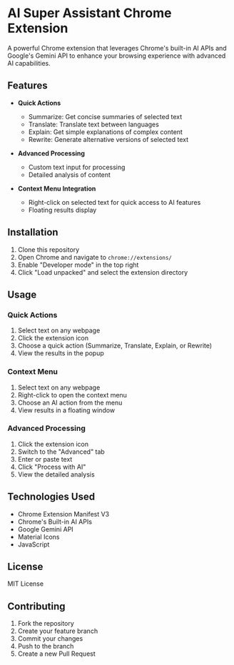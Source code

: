 # AI Super Assistant Chrome Extension

A powerful Chrome extension that leverages Chrome's built-in AI APIs and Google's Gemini API to enhance your browsing experience with advanced AI capabilities.

## Features

- **Quick Actions**
  - Summarize: Get concise summaries of selected text
  - Translate: Translate text between languages
  - Explain: Get simple explanations of complex content
  - Rewrite: Generate alternative versions of selected text

- **Advanced Processing**
  - Custom text input for processing
  - Detailed analysis of content

- **Context Menu Integration**
  - Right-click on selected text for quick access to AI features
  - Floating results display

## Installation

1. Clone this repository
2. Open Chrome and navigate to `chrome://extensions/`
3. Enable "Developer mode" in the top right
4. Click "Load unpacked" and select the extension directory

## Usage

### Quick Actions
1. Select text on any webpage
2. Click the extension icon
3. Choose a quick action (Summarize, Translate, Explain, or Rewrite)
4. View the results in the popup

### Context Menu
1. Select text on any webpage
2. Right-click to open the context menu
3. Choose an AI action from the menu
4. View results in a floating window

### Advanced Processing
1. Click the extension icon
2. Switch to the "Advanced" tab
3. Enter or paste text
4. Click "Process with AI"
5. View the detailed analysis

## Technologies Used

- Chrome Extension Manifest V3
- Chrome's Built-in AI APIs
- Google Gemini API
- Material Icons
- JavaScript

## License

MIT License

## Contributing

1. Fork the repository
2. Create your feature branch
3. Commit your changes
4. Push to the branch
5. Create a new Pull Request
